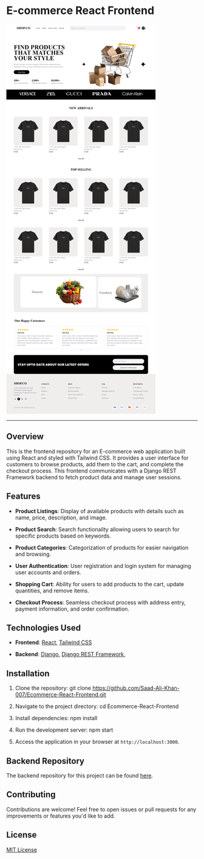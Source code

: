 # E-commerce React Frontend

![alt text](<FireShot Capture 006 - Ecommerce - localhost.png>)

---

## Overview

This is the frontend repository for an E-commerce web application built using React and styled with Tailwind CSS. It provides a user interface for customers to browse products, add them to the cart, and complete the checkout process. This frontend communicates with a Django REST Framework backend to fetch product data and manage user sessions.

## Features

- **Product Listings**: Display of available products with details such as name, price, description, and image.

- **Product Search**: Search functionality allowing users to search for specific products based on keywords.

- **Product Categories**: Categorization of products for easier navigation and browsing.

- **User Authentication**: User registration and login system for managing user accounts and orders.

- **Shopping Cart**: Ability for users to add products to the cart, update quantities, and remove items.

- **Checkout Process**: Seamless checkout process with address entry, payment information, and order confirmation.

## Technologies Used

- **Frontend**: [React](https://reactjs.org/), [Tailwind CSS](https://tailwindcss.com/)

- **Backend**: [Django](https://www.djangoproject.com/), [Django REST Framework](https://www.django-rest-framework.org/),

## Installation

1. Clone the repository:
   git clone https://github.com/Saad-Ali-Khan-007/Ecommerce-React-Frontend.git

2. Navigate to the project directory:
   cd Ecommerce-React-Frontend

3. Install dependencies:
   npm install

4. Run the development server:
   npm start

5. Access the application in your browser at `http://localhost:3000`.

## Backend Repository

The backend repository for this project can be found [here](https://github.com/Saad-Ali-Khan-007/Ecommerce-Django-Backend).

## Contributing

Contributions are welcome! Feel free to open issues or pull requests for any improvements or features you'd like to add.

## License

[MIT License](LICENSE)
